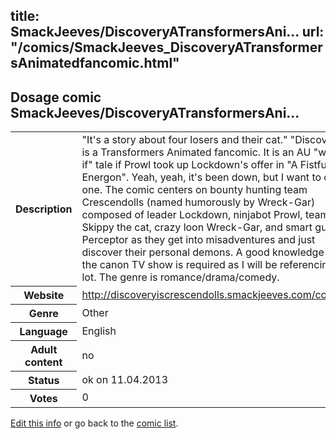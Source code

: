 title: SmackJeeves/DiscoveryATransformersAni...
url: "/comics/SmackJeeves_DiscoveryATransformersAnimatedfancomic.html"
---
Dosage comic SmackJeeves/DiscoveryATransformersAni...
-----------------------------------------

<table class="comicinfo">
<tr>
<th>Description</th><td>&quot;It's a story about four losers and their cat.&quot; &quot;Discovery&quot; is a Transformers Animated fancomic. It is an AU &quot;what if&quot; tale if Prowl took up Lockdown's offer in &quot;A Fistful of Energon&quot;. Yeah, yeah, it's been down, but I want to do one. The comic centers on bounty hunting team Crescendolls (named humorously by Wreck-Gar) composed of leader Lockdown, ninjabot Prowl, team pet Skippy the cat, crazy loon Wreck-Gar, and smart guy Perceptor as they get into misadventures and just discover their personal demons. A good knowledge of the canon TV show is required as I will be referencing it a lot. The genre is romance/drama/comedy.</td>
</tr>
<tr>
<th>Website</th><td><a href="http://discoveryiscrescendolls.smackjeeves.com/comics/">http://discoveryiscrescendolls.smackjeeves.com/comics/</a></td>
</tr>
<tr>
<th>Genre</th><td>Other</td>
</tr>
<tr>
<th>Language</th><td>English</td>
</tr>
<tr>
<th>Adult content</th><td>no</td>
</tr>
<tr>
<th>Status</th><td>ok on 11.04.2013</td>
</tr>
<tr>
<th>Votes</th><td>0</div></td>
</tr>
</table>

[Edit this info](/comics/SmackJeeves_DiscoveryATransformersAnimatedfancomic_edit.html) or go back to the [comic list](../comic-index.html).
